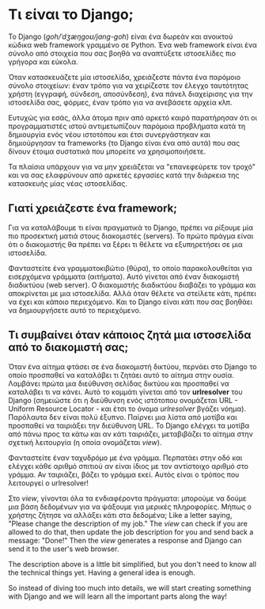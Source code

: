 # Τι είναι το Django;

Το Django (*goh/ˈdʒæŋɡoʊ/jang-goh*) είναι ένα δωρεάν και ανοικτού κώδικα web framework γραμμένο σε Python. Ένα web framework είναι ένα σύνολο από στοιχεία που σας βοηθά να αναπτύξετε ιστοσελίδες πιο γρήγορα και εύκολα.

Όταν κατασκευάζετε μία ιστοσελίδα, χρειάζεστε πάντα ένα παρόμοιο σύνολο στοιχείων: έναν τρόπο για να χειρίζεστε τον έλεγχο ταυτότητας χρήστη (εγγραφή, σύνδεση, αποσύνδεση), ένα πάνελ διαχείρισης για την ιστοσελίδα σας, φόρμες, έναν τρόπο για να ανεβάσετε αρχεία κλπ.

Ευτυχώς για εσάς, άλλα άτομα πριν από αρκετό καιρό παρατήρησαν ότι οι προγραμματιστές ιστού αντιμετωπίζουν παρόμοια προβλήματα κατά τη δημιουργία ενός νέου ιστοτόπου και έτσι συνεργάστηκαν και δημιούργησαν τα frameworks (το Django είναι ένα από αυτά) που σας δίνουν έτοιμα συστατικά που μπορείτε να χρησιμοποιήσετε.

Τα πλαίσια υπάρχουν για να μην χρειάζεται να "επανεφεύρετε τον τροχό" και να σας ελαφρύνουν από αρκετές εργασίες κατά την διάρκεια της κατασκευής μίας νέας ιστοσελίδας.

## Γιατί χρειάζεστε ένα framework;

Για να καταλάβουμε τι είναι πραγματικά το Django, πρέπει να ρίξουμε μία πιο προσεκτική ματιά στους διακομιστές (servers). Το πρώτο πράγμα είναι ότι ο διακομιστής θα πρέπει να ξέρει τι θέλετε να εξυπηρετήσει σε μια ιστοσελίδα.

Φανταστείτε ένα γραμματοκιβώτιο (θύρα), το οποίο παρακολουθείται για εισερχόμενα γράμματα (αιτήματα). Αυτό γίνεται από έναν διακομιστή διαδικτύου (web server). Ο διακομιστής διαδικτύου διαβάζει το γράμμα και αποκρίνεται με μια ιστοσελίδα. Αλλά όταν θέλετε να στείλετε κάτι, πρέπει να έχει και κάποιο περιεχόμενο. Και το Django είναι κάτι που σας βοηθάει να δημιουργήσετε αυτό το περιεχόμενο.

## Τι συμβαίνει όταν κάποιος ζητά μια ιστοσελίδα από το διακομιστή σας;

Όταν ένα αίτημα φτάσει σε ένα διακομιστή δικτύου, περνάει στο Django το οποίο προσπαθεί να καταλάβει τι ζητάει αυτό το αίτημα στην ουσία. Λαμβάνει πρώτα μια διεύθυνση σελίδας δικτύου και προσπαθεί να καταλάβει τι να κάνει. Αυτό το κομμάτι γίνεται από τον **urlresolver** του Django (σημειώστε ότι η διεύθυνση ενός ιστότοπου ονομάζεται URL - Uniform Resource Locator - και έτσι το όνομα *urlresolver* βγάζει νόημα). Παρόλαυτα δεν είναι πολύ έξυπνο. Παίρνει μια λίστα από μοτίβα και προσπαθεί να ταιριάξει την διεύθυνση URL. Το Django ελέγχει τα μοτίβα από πάνω προς τα κάτω και αν κάτι ταιριάζει, μεταβιβάζει το αίτημα στην σχετική λειτουργία (η οποία ονομάζεται *view*).

Φανταστείτε έναν ταχυδρόμο με ένα γράμμα. Περπατάει στην οδό και ελέγχει κάθε αριθμό σπιτιού αν είναι ίδιος με τον αντίστοιχο αριθμό στο γράμμα. Αν ταιριάζει, βάζει το γράμμα εκεί. Αυτός είναι ο τρόπος που λειτουργεί ο urlresolver!

Στο *view*, γίνονται όλα τα ενδιαφέροντα πράγματα: μπορούμε να δούμε μια βάση δεδομένων για να ψάξουμε για μερικές πληροφορίες. Μήπως ο χρήστης ζήτησε να αλλάξει κάτι στα δεδομένα; Like a letter saying, "Please change the description of my job." The *view* can check if you are allowed to do that, then update the job description for you and send back a message: "Done!" Then the *view* generates a response and Django can send it to the user's web browser.

The description above is a little bit simplified, but you don't need to know all the technical things yet. Having a general idea is enough.

So instead of diving too much into details, we will start creating something with Django and we will learn all the important parts along the way!